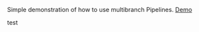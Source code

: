 Simple demonstration of how to use multibranch Pipelines.
[Demo](https://hub.docker.com/r/jenkinsci/pipeline-as-code-github-demo/)

test
